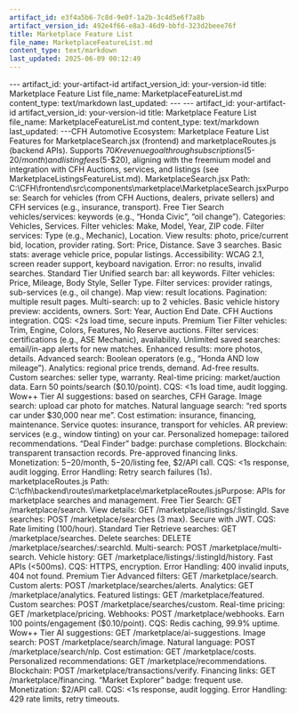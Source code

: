 ```yaml
---
artifact_id: e3f4a5b6-7c8d-9e0f-1a2b-3c4d5e6f7a8b
artifact_version_id: 492e4f66-e8a3-46d9-bbfd-323d2beee76f
title: Marketplace Feature List
file_name: MarketplaceFeatureList.md
content_type: text/markdown
last_updated: 2025-06-09 00:12:49
---
```

--- artifact_id: your-artifact-id artifact_version_id: your-version-id title: Marketplace Feature List file_name: MarketplaceFeatureList.md content_type: text/markdown last_updated:  --- --- artifact_id: your-artifact-id artifact_version_id: your-version-id title: Marketplace Feature List file_name: MarketplaceFeatureList.md content_type: text/markdown last_updated:  ---CFH Automotive Ecosystem: Marketplace Feature List Features for MarketplaceSearch.jsx (frontend) and marketplaceRoutes.js (backend APIs). Supports $70K revenue goal through subscriptions ($5-$20/month) and listing fees ($5-$20), aligning with the freemium model and integration with CFH Auctions, services, and listings (see MarketplaceListingsFeatureList.md). MarketplaceSearch.jsx Path: C:\CFH\frontend\src\components\marketplace\MarketplaceSearch.jsxPurpose: Search for vehicles (from CFH Auctions, dealers, private sellers) and CFH services (e.g., insurance, transport). Free Tier  Search vehicles/services: keywords (e.g., “Honda Civic”, “oil change”). Categories: Vehicles, Services. Filter vehicles: Make, Model, Year, ZIP code. Filter services: Type (e.g., Mechanic), Location. View results: photo, price/current bid, location, provider rating. Sort: Price, Distance. Save 3 searches. Basic stats: average vehicle price, popular listings. Accessibility: WCAG 2.1, screen reader support, keyboard navigation. Error: no results, invalid searches.  Standard Tier  Unified search bar: all keywords. Filter vehicles: Price, Mileage, Body Style, Seller Type. Filter services: provider ratings, sub-services (e.g., oil change). Map view: result locations. Pagination: multiple result pages. Multi-search: up to 2 vehicles. Basic vehicle history preview: accidents, owners. Sort: Year, Auction End Date. CFH Auctions integration. CQS: <2s load time, secure inputs.  Premium Tier  Filter vehicles: Trim, Engine, Colors, Features, No Reserve auctions. Filter services: certifications (e.g., ASE Mechanic), availability. Unlimited saved searches: email/in-app alerts for new matches. Enhanced results: more photos, details. Advanced search: Boolean operators (e.g., “Honda AND low mileage”). Analytics: regional price trends, demand. Ad-free results. Custom searches: seller type, warranty. Real-time pricing: market/auction data. Earn 50 points/search ($0.10/point). CQS: <1s load time, audit logging.  Wow++ Tier  AI suggestions: based on searches, CFH Garage. Image search: upload car photo for matches. Natural language search: “red sports car under $30,000 near me”. Cost estimation: insurance, financing, maintenance. Service quotes: insurance, transport for vehicles. AR preview: services (e.g., window tinting) on your car. Personalized homepage: tailored recommendations. “Deal Finder” badge: purchase completions. Blockchain: transparent transaction records. Pre-approved financing links. Monetization: $5-$20/month, $5-$20/listing fee, $2/API call. CQS: <1s response, audit logging. Error Handling: Retry search failures (1s).  marketplaceRoutes.js Path: C:\cfh\backend\routes\marketplace\marketplaceRoutes.jsPurpose: APIs for marketplace searches and management. Free Tier  Search: GET /marketplace/search. View details: GET /marketplace/listings/:listingId. Save searches: POST /marketplace/searches (3 max). Secure with JWT. CQS: Rate limiting (100/hour).  Standard Tier  Retrieve searches: GET /marketplace/searches. Delete searches: DELETE /marketplace/searches/:searchId. Multi-search: POST /marketplace/multi-search. Vehicle history: GET /marketplace/listings/:listingId/history. Fast APIs (<500ms). CQS: HTTPS, encryption. Error Handling: 400 invalid inputs, 404 not found.  Premium Tier  Advanced filters: GET /marketplace/search. Custom alerts: POST /marketplace/searches/alerts. Analytics: GET /marketplace/analytics. Featured listings: GET /marketplace/featured. Custom searches: POST /marketplace/searches/custom. Real-time pricing: GET /marketplace/pricing. Webhooks: POST /marketplace/webhooks. Earn 100 points/engagement ($0.10/point). CQS: Redis caching, 99.9% uptime.  Wow++ Tier  AI suggestions: GET /marketplace/ai-suggestions. Image search: POST /marketplace/search/image. Natural language: POST /marketplace/search/nlp. Cost estimation: GET /marketplace/costs. Personalized recommendations: GET /marketplace/recommendations. Blockchain: POST /marketplace/transactions/verify. Financing links: GET /marketplace/financing. “Market Explorer” badge: frequent use. Monetization: $2/API call. CQS: <1s response, audit logging. Error Handling: 429 rate limits, retry timeouts. 
